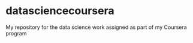 # datasciencecoursera
My repository for the data science work assigned as part of my Coursera program
